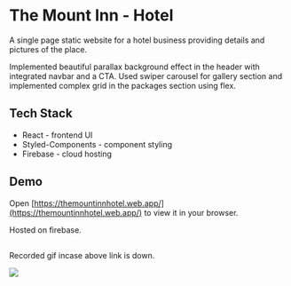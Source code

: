 # The Mount Inn - Hotel

A single page static website for a hotel business providing details and pictures of the place.

Implemented beautiful parallax background effect in the header with integrated navbar and a CTA. Used swiper carousel for gallery section and implemented complex grid in the packages section using flex.

## Tech Stack

- React - frontend UI
- Styled-Components - component styling
- Firebase - cloud hosting

## Demo

Open [https://themountinnhotel.web.app/](https://themountinnhotel.web.app/) to view it in your browser.

Hosted on firebase.

##

Recorded gif incase above link is down.

![](https://github.com/bilalalirizvi/the-mount-inn-hotel/blob/master/themountinn.gif)

